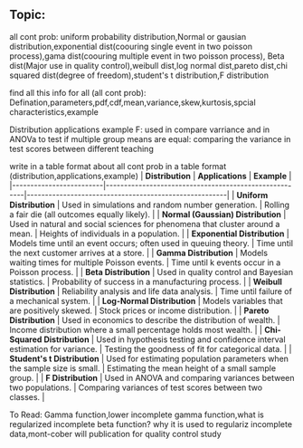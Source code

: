 Topic:
------

all cont prob: uniform probability distribution,Normal or gausian distribution,exponential dist(coouring single event in two poisson process),gama dist(coouring multiple event in two poisson process),
Beta dist(Major use in quality control),weibull dist,log normal dist,pareto dist,chi squared dist(degree of freedom),student's t distribution,F distribution 

find all this info for all (all cont prob): Defination,parameters,pdf,cdf,mean,variance,skew,kurtosis,spcial characteristics,example

Distribution                      applications          example
F: used in compare varriance and in ANOVa  to test if multiple group means are equal: comparing the variance in test scores between different teaching 

write in a table format about all cont prob in a table format (distribution,applications,example)
| **Distribution**         | **Applications**                                       | **Example**                                             |
|-------------------------|-------------------------------------------------------|-------------------------------------------------------|
| **Uniform Distribution** | Used in simulations and random number generation.     | Rolling a fair die (all outcomes equally likely).     |
| **Normal (Gaussian) Distribution** | Used in natural and social sciences for phenomena that cluster around a mean. | Heights of individuals in a population.               |
| **Exponential Distribution** | Models time until an event occurs; often used in queuing theory. | Time until the next customer arrives at a store.     |
| **Gamma Distribution**   | Models waiting times for multiple Poisson events.     | Time until k events occur in a Poisson process.      |
| **Beta Distribution**    | Used in quality control and Bayesian statistics.       | Probability of success in a manufacturing process.    |
| **Weibull Distribution** | Reliability analysis and life data analysis.           | Time until failure of a mechanical system.            |
| **Log-Normal Distribution** | Models variables that are positively skewed.         | Stock prices or income distribution.                   |
| **Pareto Distribution**  | Used in economics to describe the distribution of wealth. | Income distribution where a small percentage holds most wealth. |
| **Chi-Squared Distribution** | Used in hypothesis testing and confidence interval estimation for variance. | Testing the goodness of fit for categorical data.     |
| **Student's t Distribution** | Used for estimating population parameters when the sample size is small. | Estimating the mean height of a small sample group.   |
| **F Distribution**       | Used in ANOVA and comparing variances between two populations. | Comparing variances of test scores between two classes. |

To Read: Gamma function,lower incomplete gamma function,what is regularized incomplete beta function? why it is used to regulariz incomplete data,mont-cober will publication for quality control study

